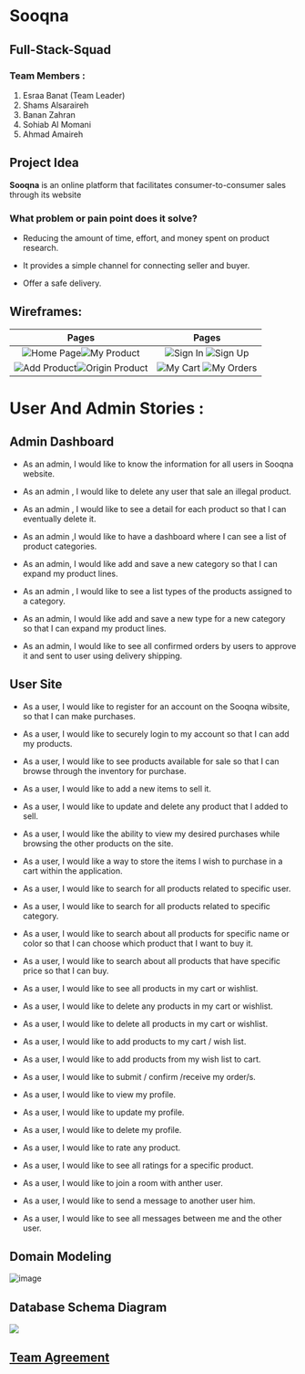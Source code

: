 # Sooqna

## Full-Stack-Squad

### Team Members :

1. Esraa Banat (Team Leader)
2. Shams Alsaraireh
3. Banan Zahran
4. Sohiab Al Momani
5. Ahmad Amaireh

## Project Idea

**Sooqna** is an online platform that facilitates consumer-to-consumer sales through its website

### What problem or pain point does it solve?

- Reducing the amount of time, effort, and money spent on product research.

- It provides a simple channel for connecting seller and buyer.

- Offer a safe delivery.

## Wireframes:

|                                           Pages                                            |                                    Pages                                    |
| :----------------------------------------------------------------------------------------: | :-------------------------------------------------------------------------: |
|      ![Home Page](./assests/Home%20Page.png)![My Product](./assests/My%20Product.png)      |     ![Sign In](./assests/Sign-In.png) ![Sign Up](./assests/Sign-Up.png)     |
| ![Add Product](./assests/Add-Product.png)![Origin Product](./assests/Origin%20Product.png) | ![My Cart](./assests/My%20Cart.png) ![My Orders](./assests/My%20Orders.png) |

# User And Admin Stories :

## Admin Dashboard

- As an admin, I would like to know the information for all users in Sooqna website.

- As an admin , I would like to delete any user that sale an illegal product.

- As an admin , I would like to see a detail for each product so that I can eventually delete it.

- As an admin ,I would like to have a dashboard where I can see a list of product categories.

- As an admin, I would like add and save a new category so that I can expand my product lines.

- As an admin , I would like to see a list types of the products assigned to a category.

- As an admin, I would like add and save a new type for a new category so that I can expand my product lines.

- As an admin, I would like to see all confirmed orders by users to approve it and sent to user using delivery shipping.

## User Site

- As a user, I would like to register for an account on the Sooqna wibsite, so that I can make purchases.

- As a user, I would like to securely login to my account so that I can add my products.

- As a user, I would like to see products available for sale so that I can browse through the inventory for purchase.

- As a user, I would like to add a new items to sell it.

- As a user, I would like to update and delete any product that I added to sell.

- As a user, I would like the ability to view my desired purchases while browsing the other products on the site.

- As a user, I would like a way to store the items I wish to purchase in a cart within the application.

- As a user, I would like to search for all products related to specific user.

- As a user, I would like to search for all products related to specific category.

- As a user, I would like to search about all products for specific name or color so that I can choose which product that I want to buy it.

- As a user, I would like to search about all products that have specific price so that I can buy.

- As a user, I would like to see all products in my cart or wishlist.

- As a user, I would like to delete any products in my cart or wishlist.

- As a user, I would like to delete all products in my cart or wishlist.

- As a user, I would like to add products to my cart / wish list.

- As a user, I would like to add products from my wish list to cart.

- As a user, I would like to submit / confirm /receive my order/s.

- As a user, I would like to view my profile.

- As a user, I would like to update my profile.

- As a user, I would like to delete my profile.

- As a user, I would like to rate any product.

- As a user, I would like to see all ratings for a specific product.

- As a user, I would like to join a room with anther user.

- As a user, I would like to send a message to another user him.

- As a user, I would like to see all messages between me and the other user.

## Domain Modeling

![image](./assests/Domain%20Modeling.png)

## Database Schema Diagram

![](./assests/DB-Diagram.png)

## [Team Agreement](./Team-Agreement.md)
